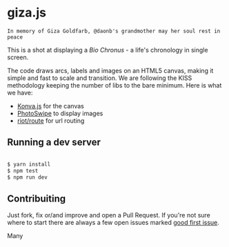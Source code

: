 # giza.js

    In memory of Giza Goldfarb, @daonb's grandmother may her soul rest in peace

This is a shot at displaying a *Bio Chronus* - a life's chronology in
single screen.

The code draws arcs, labels and images on an HTML5 canvas, making it simple and
fast to scale and transition. We are following the KISS methodology keeping 
the number of libs to the bare minimum. Here is what we have:

- [Konva.js](https://github.com/daonb/konva) for the canvas 
- [PhotoSwipe](https://github.com/dimsemenov/PhotoSwipe) to display images
- [riot/route](https://github.com/riot/route) for url routing


## Running a dev server

```bash

$ yarn install
$ npm test
$ npm run dev
```


## Contribuiting

Just fork, fix or/and improve and open a Pull Request. If you're not sure where to
start there are always a few open issues marked [good first
issue](https://github.com/daonb/biochronus/labels/good%20first%20issue).

Many 
